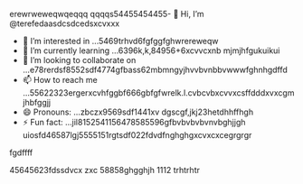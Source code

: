erewrweweqwqeqqq    qqqqs54455454455- 👋 Hi, I’m @terefedaasdcsdcedsxcvxxx
- 👀 I’m interested in ...5469trhvd6fgfggfghwrereweqw
- 🌱 I’m currently learning ...6396k,k,84956+6xcvvcxnb mjmjhfgukuikui
- 💞️ I’m looking to collaborate on ...e78rerdsf8552sdf4774gfbass62mbmngyjhvvbvnbbvwwwfghnhgdffd
- 📫 How to reach me ...55622323ergerxcvhfggbf666gbfgfwrelk.l.cvbcvbxcvvxcsffdddxvxcgmjhbfggjj
- 😄 Pronouns: ...zbczx9569sdf1441xv dgscgf,jkj23hetdhhffhgh
- ⚡ Fun fact: ...jil8152541156478585596gfbvbvbvbvnvbghjjgh
uiosfd46587lgj5555151rgtsdf022fdvdfnghghgxcvxcxcegrgrgr
<!---s555555dgf47448533662453hngbvh
--->fgdffff
45645623fdssdvcx
zxc
58858ghgghjh
1112
trhtrhtr
